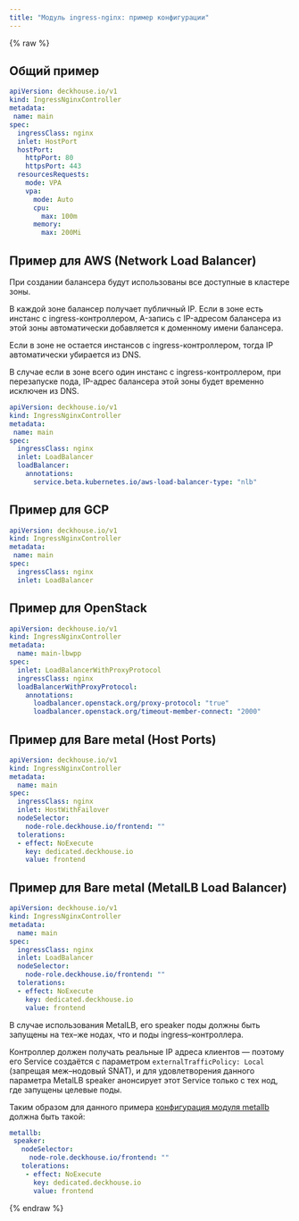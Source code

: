 ```yaml
---
title: "Модуль ingress-nginx: пример конфигурации"
---
```


{% raw %}
## Общий пример
```yaml
apiVersion: deckhouse.io/v1
kind: IngressNginxController
metadata:
 name: main
spec:
  ingressClass: nginx
  inlet: HostPort
  hostPort:
    httpPort: 80
    httpsPort: 443
  resourcesRequests:
    mode: VPA
    vpa:
      mode: Auto
      cpu:
        max: 100m
      memory:
        max: 200Mi
```

## Пример для AWS (Network Load Balancer)

При создании балансера будут использованы все доступные в кластере зоны.

В каждой зоне балансер получает публичный IP. Если в зоне есть инстанс с ingress-контроллером, A-запись с IP-адресом балансера из этой зоны автоматически добавляется к доменному имени балансера.

Если в зоне не остается инстансов с ingress-контроллером, тогда IP автоматически убирается из DNS.

В случае если в зоне всего один инстанс с ingress-контроллером, при перезапуске пода, IP-адрес балансера этой зоны будет временно исключен из DNS.

```yaml
apiVersion: deckhouse.io/v1
kind: IngressNginxController
metadata:
 name: main
spec:
  ingressClass: nginx
  inlet: LoadBalancer
  loadBalancer:
    annotations:
      service.beta.kubernetes.io/aws-load-balancer-type: "nlb"
```

## Пример для GCP
```yaml
apiVersion: deckhouse.io/v1
kind: IngressNginxController
metadata:
 name: main
spec:
  ingressClass: nginx
  inlet: LoadBalancer
```

## Пример для OpenStack
```yaml
apiVersion: deckhouse.io/v1
kind: IngressNginxController
metadata:
  name: main-lbwpp
spec:
  inlet: LoadBalancerWithProxyProtocol
  ingressClass: nginx
  loadBalancerWithProxyProtocol:
    annotations:
      loadbalancer.openstack.org/proxy-protocol: "true"
      loadbalancer.openstack.org/timeout-member-connect: "2000"
```

## Пример для Bare metal (Host Ports)

```yaml
apiVersion: deckhouse.io/v1
kind: IngressNginxController
metadata:
  name: main
spec:
  ingressClass: nginx
  inlet: HostWithFailover
  nodeSelector:
    node-role.deckhouse.io/frontend: ""
  tolerations:
  - effect: NoExecute
    key: dedicated.deckhouse.io
    value: frontend
```

## Пример для Bare metal (MetalLB Load Balancer)

```yaml
apiVersion: deckhouse.io/v1
kind: IngressNginxController
metadata:
  name: main
spec:
  ingressClass: nginx
  inlet: LoadBalancer
  nodeSelector:
    node-role.deckhouse.io/frontend: ""
  tolerations:
  - effect: NoExecute
    key: dedicated.deckhouse.io
    value: frontend
```
В случае использования MetalLB, его speaker поды должны быть запущены на тех–же нодах, что и поды ingress–контроллера.

Контроллер должен получать реальные IP адреса клиентов — поэтому его Service создаётся с параметром `externalTrafficPolicy: Local` (запрещая меж–нодовый SNAT), и для удовлетворения данного параметра MetalLB speaker анонсирует этот Service только с тех нод, где запущены целевые поды.

Таким образом для данного примера [конфигурация модуля metallb](../380-metallb/configuration.html) должна быть такой:
```yaml
metallb:
 speaker: 
   nodeSelector: 
     node-role.deckhouse.io/frontend: ""
   tolerations: 
    - effect: NoExecute
      key: dedicated.deckhouse.io
      value: frontend
```

{% endraw %}
